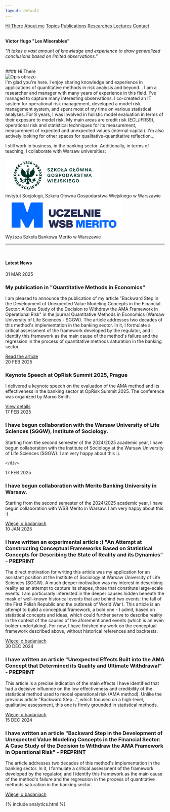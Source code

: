 ```yaml
---
layout: default
---
```

<div id="myMenu">
  <a href="/" class="menu-option">Hi There</a>
  <a href="/about" class="menu-option">About me</a>
  <a href="/topics" class="menu-option">Topics</a>
  <a href="/publications" class="menu-option">Publications</a>
  <a href="/researches" class="menu-option">Researches</a>
  <a href="/conferences" class="menu-option">Lectures</a>
  <a href="/contact" class="menu-option">Contact</a>
</div>

<div class="square"></div>
<div class="square1"></div>
<div class="square2"></div>
<div class="square-big"></div>

<br>

**Victor Hugo "Les Miserables"**

_"It takes a vast amount of knowledge and experience to draw generalized conclusions based on limited observations."_

<br>
#### Hi There

<!-- Dodajemy pozycjonowany obraz -->
<div class="positioned-image">
  <img src="/assets/images/Maciej Buczak-zdjęcie.jpg" alt="Opis obrazu">
</div>
I'm glad you're here. I enjoy sharing knowledge and experience in applications of quantitative methods in risk analysis and beyond... I am a researcher and manager with many years of experience in this field. I've managed to capture many interesting observations. I co-created an IT system for operational risk management, developed a model risk management system, and spent most of my time on various statistical analyses. For 8 years, I was involved in holistic model evaluation in terms of their exposure to model risk. My main areas are credit risk (ECL/IFRS9), operational risk and statistical techniques for its measurement, measurement of expected and unexpected values (internal capital). I'm also actively looking for other spaces for qualitative-quantitative reflection...

I still work in business, in the banking sector. Additionally, in terms of teaching, I collaborate with Warsaw universities:

<!-- Dodajemy sekcję z uczelniami -->
<div class="uczelnie-container">
  <div class="uczelnia">
    <div class="uczelnia-logo">
      <img src="/assets/images/sggw-logo.png" alt="Logo SGGW">
    </div>
    <div class="uczelnia-nazwa">
      Instytut Socjologii, Szkoła Główna Gospodarstwa Wiejskiego w Warszawie
    </div>
  </div>
  
  <div class="uczelnia">
    <div class="uczelnia-logo">
      <img src="/assets/images/merito-logo.png" alt="Logo WSB Merito">
    </div>
    <div class="uczelnia-nazwa">
      Wyższa Szkoła Bankowa Merito w Warszawie
    </div>
  </div>
</div>

<hr>

<br>

#### Latest News

<div class="aktualnosci-container">
  <!-- Aktualne wydarzenie -->
  <div class="aktualnosc-card">
    <div class="aktualnosc-date">
      <span class="day">31</span>
      <span class="month">MAR</span>
      <span class="year">2025</span>
    </div>
    <div class="aktualnosc-content">
      <h3 class="aktualnosc-title">My publication in "Quantitative Methods in Economics"</h3>
      <p class="aktualnosc-description">
I am pleased to announce the publication of my article "Backward Step in the Development of Unexpected Value Modeling Concepts in the Financial Sector: A Case Study of the Decision to Withdraw the AMA Framework in Operational Risk" in the journal Quantitative Methods in Economics (Warsaw University of Life Sciences - SGGW). The article addresses two decades of this method's implementation in the banking sector. In it, I formulate a critical assessment of the framework developed by the regulator, and I identify this framework as the main cause of the method's failure and the regression in the process of quantitative methods saturation in the banking sector.
      </p>
      <div class="aktualnosc-footer">
        <a href="/publications" class="aktualnosc-link">Read the article</a>
      </div>
    </div>
  </div>

  <!-- Nadchodzące wydarzenie -->
  <div class="aktualnosc-card">
    <div class="aktualnosc-date">
      <span class="day">20</span>
      <span class="month">FEB</span>
      <span class="year">2025</span>
    </div>
    <div class="aktualnosc-content">
      <h3 class="aktualnosc-title">Keynote Speech at OpRisk Summit 2025, Prague</h3>
      <p class="aktualnosc-description">
        I delivered a keynote speech on the evaluation of the AMA method and its effectiveness in the banking sector at OpRisk Summit 2025. The conference was organized by Marxo Smith.
      </p>
      <div class="aktualnosc-footer">
        <a href="/conferences" class="aktualnosc-link">View details</a>
      </div>
    </div>
  </div>

  <div class="aktualnosc-card">
    <div class="aktualnosc-date">
      <span class="day">17</span>
      <span class="month">FEB</span>
      <span class="year">2025</span>
    </div>
    <div class="aktualnosc-content">
      <h3 class="aktualnosc-title">I have begun collaboration with the Warsaw University of Life Sciences (SGGW), Institute of Sociology.</h3>
      <p class="aktualnosc-description">
       Starting from the second semester of the 2024/2025 academic year, I have begun collaboration with the Institute of Sociology at the Warsaw University of Life Sciences (SGGW). I am very happy about this :).
      </p>

    </div>
  </div>


  <div class="aktualnosc-card">
    <div class="aktualnosc-date">
      <span class="day">17</span>
      <span class="month">FEB</span>
      <span class="year">2025</span>
    </div>
    <div class="aktualnosc-content">
      <h3 class="aktualnosc-title">I have begun collaboration with Merito Banking University in Warsaw.</h3>
      <p class="aktualnosc-description">
        Starting from the second semester of the 2024/2025 academic year, I have begun collaboration with WSB Merito in Warsaw. I am very happy about this :).
      </p>
      <div class="aktualnosc-footer">
        <a href="/researches" class="aktualnosc-link">Więcej o badaniach</a>
      </div>
    </div>
  </div>

  <div class="aktualnosc-card">
    <div class="aktualnosc-date">
      <span class="day">10</span>
      <span class="month">JAN</span>
      <span class="year">2025</span>
    </div>
    <div class="aktualnosc-content">
      <h3 class="aktualnosc-title">I have written an experimental article :) "An Attempt at Constructing Conceptual Frameworks Based on Statistical Concepts for Describing the State of Reality and its Dynamics" - PREPRINT</h3>
      <p class="aktualnosc-description">
        The direct motivation for writing this article was my application for an assistant position at the Institute of Sociology at Warsaw University of Life Sciences (SGGW). A much deeper motivation was my interest in describing reality as an attempt to capture its shapes, those that constitute large-scale events. I am particularly interested in the deeper causes hidden beneath the mask of well-known historical events that are behind two events: the fall of the First Polish Republic and the outbreak of World War I. This article is an attempt to build a conceptual framework, a bold one - I admit, based on statistical concepts and ideas, which could further serve to describe reality in the context of the causes of the aforementioned events (which is an even bolder undertaking). For now, I have finished my work on the conceptual framework described above, without historical references and backtests.
      </p>
      <div class="aktualnosc-footer">
        <a href="/researches" class="aktualnosc-link">Więcej o badaniach</a>
      </div>
    </div>
  </div>


  <!-- Współpraca badawcza -->
  <div class="aktualnosc-card">
    <div class="aktualnosc-date">
      <span class="day">30</span>
      <span class="month">DEC</span>
      <span class="year">2024</span>
    </div>
    <div class="aktualnosc-content">
      <h3 class="aktualnosc-title">I have written an article "Unexpected Effects Built into the AMA Concept that Determined its Quality and Ultimate Withdrawal" - PREPRINT</h3>
      <p class="aktualnosc-description">
        This article is a precise indication of the main effects I have identified that had a decisive influence on the low effectiveness and credibility of the statistical method used to model operational risk (AMA method). Unlike the previous article "Backward Step...", which focused on a high-level, qualitative assessment, this one is firmly grounded in statistical methods.
      </p>
      <div class="aktualnosc-footer">
        <a href="/researches" class="aktualnosc-link">Więcej o badaniach</a>
      </div>
    </div>
  </div>


<div class="aktualnosc-card">
  <div class="aktualnosc-date">
    <span class="day">15</span>
    <span class="month">DEC</span>
    <span class="year">2024</span>
  </div>
  <div class="aktualnosc-content">
    <h3 class="aktualnosc-title">I have written an article "Backward Step in the Development of Unexpected Value Modeling Concepts in the Financial Sector: A Case Study of the Decision to Withdraw the AMA Framework in Operational Risk" - PREPRINT</h3>
    <p class="aktualnosc-description">
      The article addresses two decades of this method's implementation in the banking sector. In it, I formulate a critical assessment of the framework developed by the regulator, and I identify this framework as the main cause of the method's failure and the regression in the process of quantitative methods saturation in the banking sector.
    </p>
    <div class="aktualnosc-footer">
      <a href="/researches" class="aktualnosc-link">Więcej o badaniach</a>
    </div>
  </div>
</div>

{% include analytics.html %}
